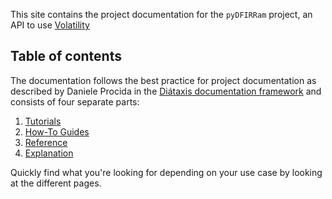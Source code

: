 This site contains the project documentation for the
`pyDFIRRam` project, an API to use [Volatility](https://github.com/volatilityfoundation/volatility3)

## Table of contents

The documentation follows the best practice for
project documentation as described by Daniele Procida
in the [Diátaxis documentation framework](https://diataxis.fr/)
and consists of four separate parts:

1. [Tutorials](./Usage/installation.md)
2. [How-To Guides](./Usage/usage.md)
3. [Reference](reference/reference.md)
4. [Explanation](explanation.md)

Quickly find what you're looking for depending on
your use case by looking at the different pages.
